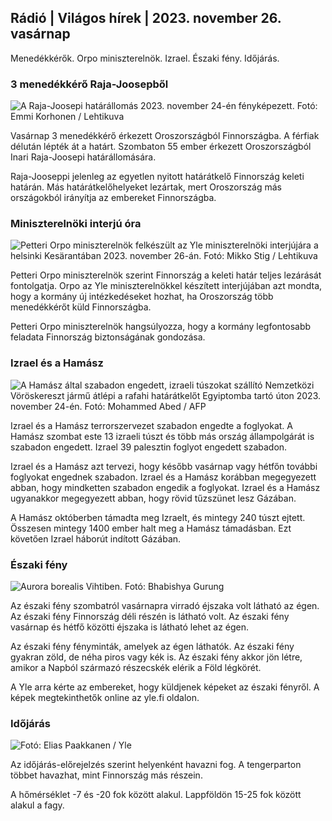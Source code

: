 Rádió \| Világos hírek \| 2023. november 26. vasárnap
---------------------------------------------

Menedékkérők. Orpo miniszterelnök. Izrael. Északi fény. Időjárás.

### 3 menedékkérő Raja-Joosepből

![A Raja-Joosepi határállomás 2023. november 24-én fényképezett. Fotó: Emmi Korhonen / Lehtikuva](https://images.cdn.yle.fi/image/upload/c_crop,h_2880,w_5120,x_0,y_424/ar_1.7777777777777777,c_fill,g_faces,h_675,w_1200/dpr_1.0/q_auto:eco/f_auto/fl_lossy/v1700842179/39-120631365609f1502)

Vasárnap 3 menedékkérő érkezett Oroszországból Finnországba. A férfiak délután lépték át a határt. Szombaton 55 ember érkezett Oroszországból Inari Raja-Joosepi határállomására.

Raja-Jooseppi jelenleg az egyetlen nyitott határátkelő Finnország keleti határán. Más határátkelőhelyeket lezártak, mert Oroszország más országokból irányítja az embereket Finnországba.

### Miniszterelnöki interjú óra

![Petteri Orpo miniszterelnök felkészült az Yle miniszterelnöki interjújára a helsinki Kesärantában 2023. november 26-án. Fotó: Mikko Stig / Lehtikuva](https://images.cdn.yle.fi/image/upload/c_crop,h_2772,W_4928,X_0,Y_207/AR_1.77777777777777,c_fill,g_faces,h_675,w_1200/dpr_1.0/q_auto:eco/f_auto/fl_lossy/v1701000739/39-12068106333333329)

Petteri Orpo miniszterelnök szerint Finnország a keleti határ teljes lezárását fontolgatja. Orpo az Yle miniszterelnökkel készített interjújában azt mondta, hogy a kormány új intézkedéseket hozhat, ha Oroszország több menedékkérőt küld Finnországba.

Petteri Orpo miniszterelnök hangsúlyozza, hogy a kormány legfontosabb feladata Finnország biztonságának gondozása.

### Izrael és a Hamász

![A Hamász által szabadon engedett, izraeli túszokat szállító Nemzetközi Vöröskereszt jármű átlépi a rafahi határátkelőt Egyiptomba tartó úton 2023. november 24-én. Fotó: Mohammed Abed / AFP](https://images.cdn.yle.fi/image/upload/c_crop,h_2079,w_3696,x_0,y_366/ar_1.7777777777777777,c_fill,g_faces,h_675,w_1200/dpr_1.0/q_auto:eco/f_yauto/46105/9-10736560e4e1a0ebe)

Izrael és a Hamász terrorszervezet szabadon engedte a foglyokat. A Hamász szombat este 13 izraeli túszt és több más ország állampolgárát is szabadon engedett. Izrael 39 palesztin foglyot engedett szabadon.

Izrael és a Hamász azt tervezi, hogy később vasárnap vagy hétfőn további foglyokat engednek szabadon. Izrael és a Hamász korábban megegyezett abban, hogy mindketten szabadon engedik a foglyokat. Izrael és a Hamász ugyanakkor megegyezett abban, hogy rövid tűzszünet lesz Gázában.

A Hamász októberben támadta meg Izraelt, és mintegy 240 túszt ejtett. Összesen mintegy 1400 ember halt meg a Hamász támadásban. Ezt követően Izrael háborút indított Gázában.

### Északi fény

![Aurora borealis Vihtiben. Fotó: Bhabishya Gurung](https://images.cdn.yle.fi/image/upload/c_crop,h_360,w_640,x_0,y_443/ar_1.777777777777777,c_fill,g_faces,h_675,/0dq/auto1:205eco/f_auto/fl_lossy/v1700996219/39-120676065630ab4cbda3)

Az északi fény szombatról vasárnapra virradó éjszaka volt látható az égen. Az északi fény Finnország déli részén is látható volt. Az északi fény vasárnap és hétfő közötti éjszaka is látható lehet az égen.

Az északi fény fényminták, amelyek az égen láthatók. Az északi fény gyakran zöld, de néha piros vagy kék is. Az északi fény akkor jön létre, amikor a Napból származó részecskék elérik a Föld légkörét.

A Yle arra kérte az embereket, hogy küldjenek képeket az északi fényről. A képek megtekinthetők online az yle.fi oldalon.

### Időjárás

![ Fotó: Elias Paakkanen / Yle](https://images.cdn.yle.fi/image/upload/c_crop,h_1080,w_1919,x_0,y_0/ar_1.7777777777777777,c_fill,g_faces/,h_pr_670/0/q_auto:eco/f_auto/fl_lossy/v1701007097/39-120685165634edcb0ac7)

Az időjárás-előrejelzés szerint helyenként havazni fog. A tengerparton többet havazhat, mint Finnország más részein.

A hőmérséklet -7 és -20 fok között alakul. Lappföldön 15-25 fok között alakul a fagy.
